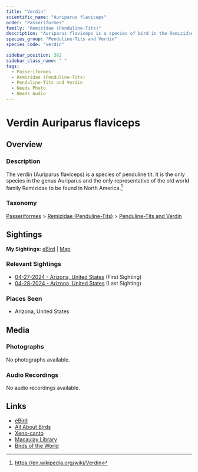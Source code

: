 ```yaml
---
title: "Verdin"
scientific_name: "Auriparus flaviceps"
order: "Passeriformes"
family: "Remizidae (Penduline-Tits)"
description: "Auriparus flaviceps is a species of bird in the Remizidae (Penduline-Tits) family. It has been observed 2 times."
species_group: "Penduline-Tits and Verdin"
species_code: "verdin"

sidebar_position: 382
sidebar_class_name: " "
tags: 
  - Passeriformes
  - Remizidae (Penduline-Tits)
  - Penduline-Tits and Verdin
  - Needs Photo
  - Needs Audio
---
```


# Verdin <span className='sci_name'>Auriparus flaviceps</span>

## Overview

### Description
The verdin (Auriparus flaviceps) is a species of penduline tit. It is the only species in the genus Auriparus and the only representative of the old world family Remizidae to be found in North America.[^1]

[^1]: https://en.wikipedia.org/wiki/Verdin

### Taxonomy
[Passeriformes](/tags/passeriformes) > [Remizidae (Penduline-Tits)](/tags/remizidae-penduline-tits) > [Penduline-Tits and Verdin](/tags/penduline-tits-and-verdin)


## Sightings

**My Sightings:** [eBird](https://ebird.org/lifelist?r=world&time=life&spp=verdin) | [Map](/map?species_code=verdin)

### Relevant Sightings

* [04-27-2024 - Arizona, United States](https://ebird.org/checklist/S170587133) (First Sighting)
* [04-28-2024 - Arizona, United States](https://ebird.org/checklist/S170857525) (Last Sighting)

### Places Seen

* Arizona, United States



## Media
### Photographs
No photographs available.

### Audio Recordings
No audio recordings available.

## Links
* [eBird](https://ebird.org/species/verdin) 
* [All About Birds](https://www.allaboutbirds.org/guide/verdin) 
* [Xeno-canto](https://www.xeno-canto.org/species/auriparus-flaviceps) 
* [Macaulay Library](https://search.macaulaylibrary.org/catalog?taxonCode=verdin&sort=rating_rank_desc)
* [Birds of the World](https://birdsoftheworld.org/bow/species/verdin)
